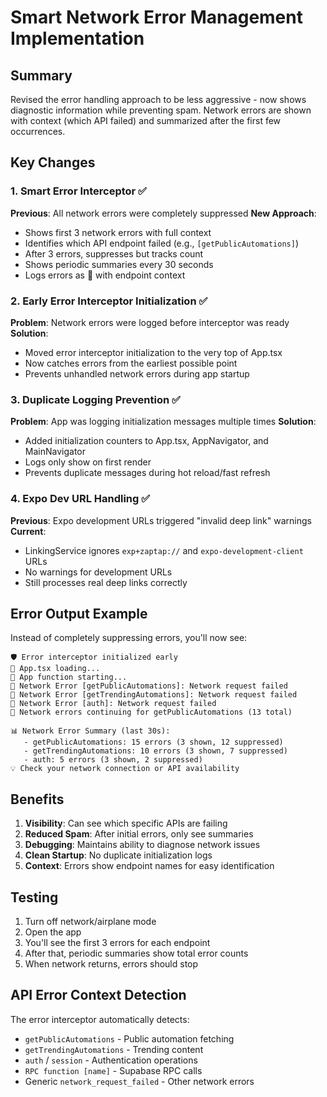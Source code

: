 # Smart Network Error Management Implementation

## Summary
Revised the error handling approach to be less aggressive - now shows diagnostic information while preventing spam. Network errors are shown with context (which API failed) and summarized after the first few occurrences.

## Key Changes

### 1. Smart Error Interceptor ✅
**Previous**: All network errors were completely suppressed
**New Approach**: 
- Shows first 3 network errors with full context
- Identifies which API endpoint failed (e.g., `[getPublicAutomations]`)
- After 3 errors, suppresses but tracks count
- Shows periodic summaries every 30 seconds
- Logs errors as 🔴 with endpoint context

### 2. Early Error Interceptor Initialization ✅
**Problem**: Network errors were logged before interceptor was ready
**Solution**: 
- Moved error interceptor initialization to the very top of App.tsx
- Now catches errors from the earliest possible point
- Prevents unhandled network errors during app startup

### 3. Duplicate Logging Prevention ✅
**Problem**: App was logging initialization messages multiple times
**Solution**: 
- Added initialization counters to App.tsx, AppNavigator, and MainNavigator
- Logs only show on first render
- Prevents duplicate messages during hot reload/fast refresh

### 4. Expo Dev URL Handling ✅
**Previous**: Expo development URLs triggered "invalid deep link" warnings
**Current**: 
- LinkingService ignores `exp+zaptap://` and `expo-development-client` URLs
- No warnings for development URLs
- Still processes real deep links correctly

## Error Output Example

Instead of completely suppressing errors, you'll now see:

```
🛡️ Error interceptor initialized early
🚨 App.tsx loading...
🚨 App function starting...
🔴 Network Error [getPublicAutomations]: Network request failed
🔴 Network Error [getTrendingAutomations]: Network request failed
🔴 Network Error [auth]: Network request failed
📴 Network errors continuing for getPublicAutomations (13 total)

📊 Network Error Summary (last 30s):
   - getPublicAutomations: 15 errors (3 shown, 12 suppressed)
   - getTrendingAutomations: 10 errors (3 shown, 7 suppressed)
   - auth: 5 errors (3 shown, 2 suppressed)
💡 Check your network connection or API availability
```

## Benefits

1. **Visibility**: Can see which specific APIs are failing
2. **Reduced Spam**: After initial errors, only see summaries
3. **Debugging**: Maintains ability to diagnose network issues
4. **Clean Startup**: No duplicate initialization logs
5. **Context**: Errors show endpoint names for easy identification

## Testing

1. Turn off network/airplane mode
2. Open the app
3. You'll see the first 3 errors for each endpoint
4. After that, periodic summaries show total error counts
5. When network returns, errors should stop

## API Error Context Detection

The error interceptor automatically detects:
- `getPublicAutomations` - Public automation fetching
- `getTrendingAutomations` - Trending content
- `auth` / `session` - Authentication operations
- `RPC function [name]` - Supabase RPC calls
- Generic `network_request_failed` - Other network errors